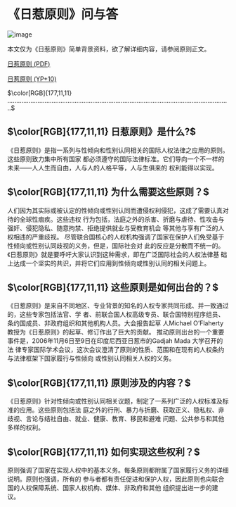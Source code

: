 # 《日惹原则》问与答

![image](https://yogyakartaprinciples.org/wp-content/uploads/2016/08/Dandelion-01-768x467.png)

本文仅为《日惹原则》简单背景资料，欲了解详细内容，请参阅原则正文。


[日惹原则 (PDF)](http://yogyakartaprinciples.org/wp-content/uploads/2016/08/principles_ch.pdf)

[日惹原则 (YP+10)](http://yogyakartaprinciples.org/principles-ch/%e4%b8%ad%e5%9b%bd-yp10/)

$\color[RGB]{177,11,11} ..............................................................................................................................$


## $\color[RGB]{177,11,11} 日惹原则》是什么?$

《日惹原则》是指一系列与性倾向和性别认同相关的国际人权法律之应用的原则。这些原则致力集中所有国家
都必须遵守的国际法律标准。它们导向一个不一样的未来——人人生而自由，人与人的人格平等，人与生俱来的
权利能得以实现。


## $\color[RGB]{177,11,11} 为什么需要这些原则？$

人们因为其实际或被认定的性倾向或性别认同而遭侵权利侵犯，这成了需要认真对待的全球性痼疾。这些违权
行为包括，法庭之外的杀害、折磨与虐待、性攻击与强奸、侵犯隐私、随意拘禁、拒绝提供就业与受教育机会
等其他与享有广泛的人权相违的严重歧视。
尽管联合国核心的人权机构强调了国家在保护人们免受基于性倾向或性别认同歧视的义务，但是，国际社会对
此的反应是分散而不统一的。《日惹原则》就是要呼吁大家认识到这种需求，即在广泛国际社会的人权法律基
础上达成一个坚实的共识，并将它们应用到性倾向或性别认同的相关问题上。


## $\color[RGB]{177,11,11} 这些原则是如何出台的？$

《日惹原则》是来自不同地区、专业背景的知名的人权专家共同形成、并一致通过的，这些专家包括法官、学
者、前联合国人权高级专员、联合国特别程序组员、条约国成员、非政府组织和其他机构人员。大会报告起草
人Michael O’Flaherty教授为《日惹原则》的起草、修订作出了巨大的贡献。
推动原则出台的一个重要事件是，2006年11月6日至9日在印度尼西亚日惹市的Gadjah Mada 大学召开的法
律专家国际学术会议，这次会议澄清了原则的性质、范围和在现有的人权条约与法律框架下国家履行与性倾向
或性别认同相关人权的义务。


## $\color[RGB]{177,11,11} 原则涉及的内容？$

《日惹原则》针对性倾向或性别认同相关议题，制定了一系列广泛的人权标准及标准的应用。这些原则包括法
庭之外的行刑、暴力与折磨、获取正义、隐私权、非歧视、言论与结社自由、就业、健康、教育、移民和避难
问题、公共参与和其他多样的权利。


## $\color[RGB]{177,11,11} 如何实现这些权利？$

原则强调了国家在实现人权中的基本义务。每条原则都附属了国家履行义务的详细说明。原则也强调，所有的
参与者都有责任促进和保护人权，因此原则也向联合国的人权保障系统、国家人权机构、媒体、非政府和其他
组织提出进一步的建议。
